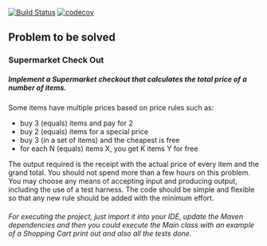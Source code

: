[![Build Status](https://travis-ci.org/jesusgsdev/shoppingcart.svg?branch=master)](https://travis-ci.org/jesusgsdev/shoppingcart)
[![codecov](https://codecov.io/gh/jesusgsdev/shoppingcart/branch/master/graph/badge.svg)](https://codecov.io/gh/jesusgsdev/shoppingcart)
## Problem to be solved
### Supermarket Check Out

##### Implement a Supermarket checkout that calculates the total price of a number of items.

Some items have multiple prices based on price rules such as:
- buy 3 (equals) items and pay for 2
- buy 2 (equals) items for a special price
- buy 3 (in a set of items) and the cheapest is free
- for each N (equals) items X, you get K items Y for free

The output required is the receipt with the actual price of every item and the grand total.
You should not spend more than a few hours on this problem.
You may choose any means of accepting input and producing output, including the use of a test harness. The code should be simple and flexible so that any new rule should be added with the minimum effort.

###### For executing the project, just import it into your IDE, update the Maven dependencies and then you could execute the Main class with an example of a Shopping Cart print out and also all the tests done.